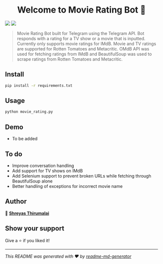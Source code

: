 <h1 align="center">Welcome to Movie Rating Bot 👋</h1>
<p>
</p>
<img src="http://ForTheBadge.com/images/badges/made-with-python.svg">
<img src="http://ForTheBadge.com/images/badges/built-with-love.svg">


> Movie Rating Bot built for Telegram using the Telegram API. Bot responds with a rating for a TV show or a movie that is inputted. Currently only supports movie ratings for IMdB. Movie and TV ratings are supported for Rotten Tomatoes and Metacritic. OMdB API was used for fetching ratings from IMdB and BeautifulSoup was used to scrape ratings from Rotten Tomatoes and Metacritic.

## Install

```sh
pip install -r requirements.txt
```

## Usage

```sh
python movie_rating.py
```

## Demo

* To be added

## To do

* Improve conversation handling
* Add support for TV shows on IMdB
* Add Selenium support to prevent broken URLs while fetching through BeautifulSoup alone
* Better handling of exceptions for incorrect movie name

## Author

👤 **[Shreyas Thirumalai](https://github.com/shreyas1599)**

## Show your support

Give a ⭐️ if you liked it!

***
_This README was generated with ❤️ by [readme-md-generator](https://github.com/kefranabg/readme-md-generator)_